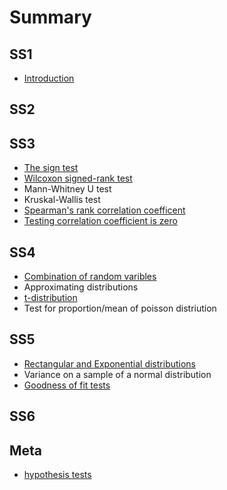 # Summary

## SS1

* [Introduction](README.md)

## SS2

## SS3

* [The sign test](ss3/the-sign-test.md)
* [Wilcoxon signed-rank test](/ss3/wilcoxon-signed-rank-test.md#wilcoxon-signed-rank-test)
* Mann-Whitney U test
* Kruskal-Wallis test 
* [Spearman's rank correlation coefficent](ss3/spearman's-rank-correlation-coefficent.md)
* [Testing correlation coefficient is zero](ss3/testing-correlation-coefficient-is-zero.md)

## SS4

* [Combination of random varibles](ss4/combination-of-random-varibles.md)
* Approximating distributions
* [t-distribution](ss4/t-distribution.md)
* Test for proportion/mean of poisson distriution

## SS5

* [Rectangular and Exponential distributions](ss5/rectangular-and-exponential-distributions.md)
* Variance on a sample of a normal distribution
* [Goodness of fit tests](ss5/goodness-of-fit-tests.md)

## SS6

## Meta

* [hypothesis tests](meta/hypothesis-tests.md)

